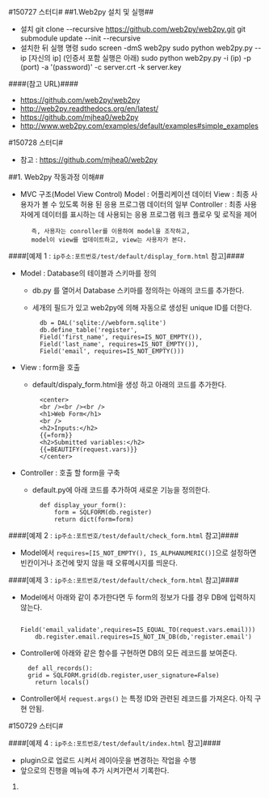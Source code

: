 #150727 스터디#
##1.Web2py 설치 및 실행##

- 설치 
		 git clone --recursive https://github.com/web2py/web2py.git
         git submodule update --init --recursive
- 설치한 뒤 실행 명령 
		 sudo screen -dmS web2py sudo python web2py.py --ip [자신의 ip]
         (인증서 포함 실행은 아래)
		 sudo python web2py.py -i (ip) -p (port) -a '(password)' -c server.crt -k server.key
         
####(참고 URL)####
- https://github.com/web2py/web2py
- http://web2py.readthedocs.org/en/latest/
- https://github.com/mjhea0/web2py
- http://www.web2py.com/examples/default/examples#simple_examples

#150728 스터디#
- 참고 : https://github.com/mjhea0/web2py

##1. Web2py 작동과정 이해##
- MVC 구조(Model View Control)
	 	 Model : 어플리케이션 데이터
         View : 최종 사용자가 볼 수 있도록 허용 된 응용 프로그램 데이터의 일부
         Controller : 최종 사용자에게 데이터를 표시하는 데 사용되는 응용 프로그램 워크 플로우 및 로직을 제어
         
         즉, 사용자는 conroller를 이용하여 model을 조작하고,
         model이 view를 업데이트하고, view는 사용자가 본다.
         
         
####[예제 1 : `ip주소:포트번호/test/default/display_form.html` 참고]####
- Model : Database의 테이블과 스키마를 정의
	- db.py 를 열어서 Database 스키마를 정의하는 아래의 코드를 추가한다.
	- 세개의 필드가 있고 web2py에 의해 자동으로 생성된 unique ID를 더한다.
	
    	 	db = DAL('sqlite://webform.sqlite')
		 	db.define_table('register',
    		Field('first_name', requires=IS_NOT_EMPTY()),
    		Field('last_name', requires=IS_NOT_EMPTY()),
    		Field('email', requires=IS_NOT_EMPTY()))
            
- View : form을 호출
	- default/dispaly_form.html을 생성 하고 아래의 코드를 추가한다.
	
			<center>
			<br /><br /><br />
			<h1>Web Form</h1>
			<br />
			<h2>Inputs:</h2>
			{{=form}}
			<h2>Submitted variables:</h2>
			{{=BEAUTIFY(request.vars)}}
			</center>

- Controller : 호출 할 form을 구축
	- default.py에 아래 코드를 추가하여 새로운 기능을 정의한다.
	
			def display_your_form():
    			form = SQLFORM(db.register)
    			return dict(form=form)

####[예제 2 : `ip주소:포트번호/test/default/check_form.html` 참고]####

- Model에서 `requires=[IS_NOT_EMPTY(), IS_ALPHANUMERIC()]`으로 설정하면
	빈칸이거나 조건에 맞지 않을 때 오류메시지를 띄운다.
    
####[예제 3 : `ip주소:포트번호/test/default/check_form.html` 참고]####

- Model에서 아래와 같이 추가한다면 두 form의 정보가 다를 경우 DB에 입력하지 않는다.

		  Field('email_validate',requires=IS_EQUAL_TO(request.vars.email)))
		  db.register.email.requires=IS_NOT_IN_DB(db,'register.email')
        
- Controller에 아래와 같은 함수를 구현하면 DB의 모든 레코드를 보여준다.

		def all_records():
      	grid = SQLFORM.grid(db.register,user_signature=False)
    	  return locals()
        
- Controller에서  `request.args()` 는 특정 ID와 관련된 레코드를 가져온다.
		아직 구현 안됨.

#150729 스터디#

####[예제 4 : `ip주소:포트번호/test/default/index.html` 참고]####
- plugin으로 업로드 시켜서 레이아웃을 변경하는 작업을 수행
- 앞으로의 진행을 메뉴에 추가 시켜가면서 기록한다.

1.
